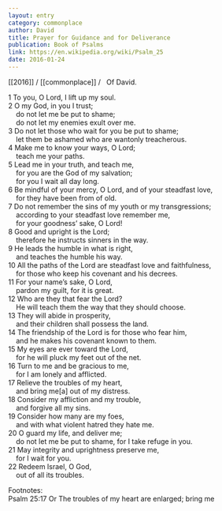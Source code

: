 ```yaml
---
layout: entry
category: commonplace
author: David
title: Prayer for Guidance and for Deliverance
publication: Book of Psalms
link: https://en.wikipedia.org/wiki/Psalm_25
date: 2016-01-24
---
```


[[2016]] / [[commonplace]] / 
 
Of David.

1 To you, O Lord, I lift up my soul.
<br> 2 O my God, in you I trust;
<br>     do not let me be put to shame;
<br>     do not let my enemies exult over me.
<br> 3 Do not let those who wait for you be put to shame;
<br>     let them be ashamed who are wantonly treacherous.
<br> 4 Make me to know your ways, O Lord;
<br>     teach me your paths.
<br> 5 Lead me in your truth, and teach me,
<br>     for you are the God of my salvation;
<br>     for you I wait all day long.
<br> 6 Be mindful of your mercy, O Lord, and of your steadfast love,
<br>     for they have been from of old.
<br> 7 Do not remember the sins of my youth or my transgressions;
<br>     according to your steadfast love remember me,
<br>     for your goodness’ sake, O Lord!
<br> 8 Good and upright is the Lord;
<br>     therefore he instructs sinners in the way.
<br> 9 He leads the humble in what is right,
<br>     and teaches the humble his way.
<br> 10 All the paths of the Lord are steadfast love and faithfulness,
<br>     for those who keep his covenant and his decrees.
<br> 11 For your name’s sake, O Lord,
<br>     pardon my guilt, for it is great.
<br> 12 Who are they that fear the Lord?
<br>     He will teach them the way that they should choose.
<br> 13 They will abide in prosperity,
<br>     and their children shall possess the land.
<br> 14 The friendship of the Lord is for those who fear him,
<br>     and he makes his covenant known to them.
<br> 15 My eyes are ever toward the Lord,
<br>     for he will pluck my feet out of the net.
<br> 16 Turn to me and be gracious to me,
<br>     for I am lonely and afflicted.
<br> 17 Relieve the troubles of my heart,
<br>     and bring me[a] out of my distress.
<br> 18 Consider my affliction and my trouble,
<br>     and forgive all my sins.
<br> 19 Consider how many are my foes,
<br>     and with what violent hatred they hate me.
<br> 20 O guard my life, and deliver me;
<br>     do not let me be put to shame, for I take refuge in you.
<br> 21 May integrity and uprightness preserve me,
<br>     for I wait for you.
<br> 22 Redeem Israel, O God,
<br>     out of all its troubles.

Footnotes:
<br> Psalm 25:17 Or The troubles of my heart are enlarged; bring me
